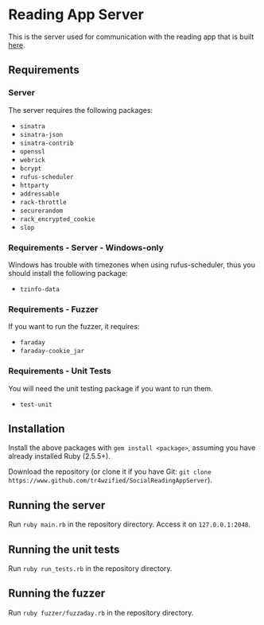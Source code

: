 # Reading App Server
This is the server used for communication with the reading app that is built [here](https://www.github.com/tr4wzified/socialreadingapp).

## Requirements
### Server
The server requires the following packages:
- `sinatra`
- `sinatra-json`
- `sinatra-contrib`
- `openssl`
- `webrick`
- `bcrypt`
- `rufus-scheduler`
- `httparty`
- `addressable`
- `rack-throttle`
- `securerandom`
- `rack_encrypted_cookie`
- `slop`

### Requirements - Server - Windows-only
Windows has trouble with timezones when using rufus-scheduler, thus you should install the following package:
- `tzinfo-data`

### Requirements - Fuzzer
If you want to run the fuzzer, it requires:
- `faraday`
- `faraday-cookie_jar`

### Requirements - Unit Tests
You will need the unit testing package if you want to run them.
- `test-unit`

## Installation
Install the above packages with `gem install <package>`, assuming you have already installed Ruby (2.5.5+).

Download the repository (or clone it if you have Git: `git clone https://www.github.com/tr4wzified/SocialReadingAppServer`).

## Running the server
Run `ruby main.rb` in the repository directory. Access it on `127.0.0.1:2048`.

## Running the unit tests
Run `ruby run_tests.rb` in the repository directory.

## Running the fuzzer
Run `ruby fuzzer/fuzzaday.rb` in the repository directory.
